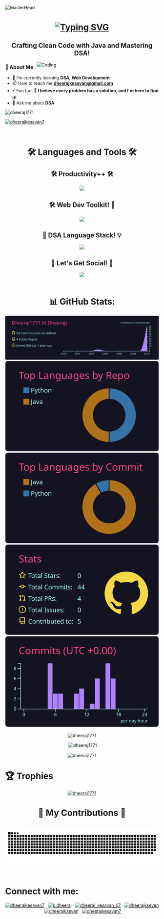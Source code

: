 ![MasterHead](https://images-wixmp-ed30a86b8c4ca887773594c2.wixmp.com/f/c83c004e-1370-4756-88e5-4071de797088/dgdq8br-09cc7ad6-a021-47a5-b0e0-917b12b0f7a7.gif?token=eyJ0eXAiOiJKV1QiLCJhbGciOiJIUzI1NiJ9.eyJzdWIiOiJ1cm46YXBwOjdlMGQxODg5ODIyNjQzNzNhNWYwZDQxNWVhMGQyNmUwIiwiaXNzIjoidXJuOmFwcDo3ZTBkMTg4OTgyMjY0MzczYTVmMGQ0MTVlYTBkMjZlMCIsIm9iaiI6W1t7InBhdGgiOiJcL2ZcL2M4M2MwMDRlLTEzNzAtNDc1Ni04OGU1LTQwNzFkZTc5NzA4OFwvZGdkcThici0wOWNjN2FkNi1hMDIxLTQ3YTUtYjBlMC05MTdiMTJiMGY3YTcuZ2lmIn1dXSwiYXVkIjpbInVybjpzZXJ2aWNlOmZpbGUuZG93bmxvYWQiXX0.tqRMtE-b2QiI2nnefNxSDMJvZCcYqFmq2ccg_Xfzqb8)
<h1 align="center">
<a href="https://github.com/Dheeraj1771"><img src="https://readme-typing-svg.herokuapp.com?font=Fira+Code&weight=500&size=50&duration=3000&pause=800&center=true&vCenter=true&width=435&height=100&lines=Hi+There+%F0%9F%91%8B;I'm+K+Dheeraj!" alt="Typing SVG" /></a></h1>

<h2 align="center">Crafting Clean Code with Java and Mastering DSA!</h2>

<img align="right" alt="Coding" width="400" src="https://camo.githubusercontent.com/5119ee303e5e49cdf23def653b737bede0da49a859a34714d62d9ab518afbbb2/68747470733a2f2f63646e2e6472696262626c652e636f6d2f75736572732f313136323037372f73637265656e73686f74732f333834383931342f70726f6772616d6d65722e676966">
<h3>💫 About Me</h3>

- 🌱 I’m currently learning **DSA, Web Development**
- 📫 How to reach me **dheerajkesavan@gmail.com**
- ⚡ Fun fact **🌟 I believe every problem has a solution, and I'm here to find it!**
- 💬 Ask me about **DSA**


<p align="left"> <img src="https://komarev.com/ghpvc/?username=dheeraj1771&label=Profile%20views&color=0e75b6&style=flat" alt="dheeraj1771" /> </p>
<p align="left"> <a href="https://twitter.com/dheerajkesavan7" target="blank"><img src="https://img.shields.io/twitter/follow/dheerajkesavan7?logo=twitter&style=for-the-badge" alt="dheerajkesavan7" /></a> </p>

<br>

<h1 align="center">🛠️ Languages and Tools 🛠️</h1>
<div align="center">
<h2 align="center">🛠️ Productivity++ 🛠️</h2>
<img src="https://skillicons.dev/icons?i=apple,git,github,notion,vscode,pycharm,matlab"/>
<h2 align="center"> 🛠️ Web Dev Toolkit! 💼</h2>
<img src="https://skillicons.dev/icons?i=html,css,js,mysql"/>
<h2 align="center"> 🧠 DSA Language Stack! 💡</h2>
<img src="https://skillicons.dev/icons?i=java,cpp,python"/>
<h2 align="center">📲 Let's Get Social! 🌟</h2>
<img src="https://skillicons.dev/icons?i=gmail,linkedin,discord,instagram,twitter"/>
</div><br>

<h1 align="center">📊 GitHub Stats:</h1>
<div align="center">

[![](https://raw.githubusercontent.com/Dheeraj1771/githubstats/master/profile-summary-card-output/radical/0-profile-details.svg)](https://github.com/vn7n24fzkq/github-profile-summary-cards)
[![](https://raw.githubusercontent.com/Dheeraj1771/githubstats/master/profile-summary-card-output/radical/1-repos-per-language.svg)](https://github.com/vn7n24fzkq/github-profile-summary-cards) [![](https://raw.githubusercontent.com/Dheeraj1771/githubstats/master/profile-summary-card-output/radical/2-most-commit-language.svg)](https://github.com/vn7n24fzkq/github-profile-summary-cards)
[![](https://raw.githubusercontent.com/Dheeraj1771/githubstats/master/profile-summary-card-output/radical/3-stats.svg)](https://github.com/vn7n24fzkq/github-profile-summary-cards) [![](https://raw.githubusercontent.com/Dheeraj1771/githubstats/master/profile-summary-card-output/radical/4-productive-time.svg)](https://github.com/vn7n24fzkq/github-profile-summary-cards)

</div>
<p  align = "center"><img align="center" src="https://github-readme-streak-stats.herokuapp.com/?user=dheeraj1771&theme=radical&no-frame=false" alt="dheeraj1771" /></p>
<p align = "center" >&nbsp;<img align="center" src="https://github-readme-stats.vercel.app/api?username=dheeraj1771&show_icons=true&locale=en&theme=radical&no-frame=false" alt="dheeraj1771" /></p>
<p align="center"><img align="center" width=400px src="https://github-readme-stats.vercel.app/api/top-langs?username=dheeraj1771&show_icons=true&locale=en&layout=compact&theme=radical&no-frame=false" alt="dheeraj1771" /></p>

<h1>🏆 Trophies</h1>
<p align="center"> <a href="https://github.com/ryo-ma/github-profile-trophy"><img src="https://github-profile-trophy.vercel.app/?username=dheeraj1771&theme=radical&no-frame=false" alt="dheeraj1771" /></a> </p>
<div align="center">
  <h1>🐍 My Contributions 🐍</h1>
  <br>
<img alt="snake eating my contributions" src="https://raw.githubusercontent.com/Dheeraj1771/Dheeraj1771/output/github-contribution-grid-snake.svg" />
<br/><br/><br/>
</div>

<h1 align="left">Connect with me:</h1>
<p align="center">
<a href="https://twitter.com/dheerajkesavan7" target="blank"><img align="center" src="https://raw.githubusercontent.com/rahuldkjain/github-profile-readme-generator/master/src/images/icons/Social/twitter.svg" alt="dheerajkesavan7" height="40" width="40" /></a>&nbsp;&nbsp;
<a href="https://linkedin.com/in/k dheeraj" target="blank"><img align="center" src="https://raw.githubusercontent.com/rahuldkjain/github-profile-readme-generator/master/src/images/icons/Social/linked-in-alt.svg" alt="k dheeraj" height="40" width="40" /></a>&nbsp;&nbsp;
<a href="https://instagram.com/dheeraj_kesavan_07" target="blank"><img align="center" src="https://raw.githubusercontent.com/rahuldkjain/github-profile-readme-generator/master/src/images/icons/Social/instagram.svg" alt="dheeraj_kesavan_07" height="40" width="40" /></a>&nbsp;&nbsp;
<a href="https://www.hackerrank.com/dheerajkseven" target="blank"><img align="center" src="https://raw.githubusercontent.com/rahuldkjain/github-profile-readme-generator/master/src/images/icons/Social/hackerrank.svg" alt="dheerajkseven" height="40" width="40" /></a>&nbsp;&nbsp;
<a href="https://www.leetcode.com/dheerajkseven" target="blank"><img align="center" src="https://raw.githubusercontent.com/rahuldkjain/github-profile-readme-generator/master/src/images/icons/Social/leet-code.svg" alt="dheerajkseven" height="40" width="40" /></a>&nbsp;&nbsp;
<a href="https://auth.geeksforgeeks.org/user/dheerajkesavan7" target="blank"><img align="center" src="https://raw.githubusercontent.com/rahuldkjain/github-profile-readme-generator/master/src/images/icons/Social/geeks-for-geeks.svg" alt="dheerajkesavan7" height="40" width="40" /></a>&nbsp;&nbsp;
</p>

